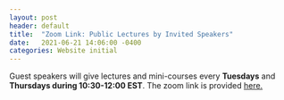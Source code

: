 ```yaml
---
layout: post
header: default
title:  "Zoom Link: Public Lectures by Invited Speakers"
date:   2021-06-21 14:06:00 -0400
categories: Website initial
---
```


Guest speakers will give lectures and mini-courses every **Tuesdays** and **Thursdays during 10:30-12:00 EST**. 
The zoom link is provided <a href="https://columbiauniversity.zoom.us/j/93079929576?pwd=K1d1WHFjempUcUNsWHZFNHlQc2N5UT09"> here. </a>

